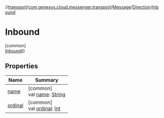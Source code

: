 //[transport](../../../../../index.md)/[com.genesys.cloud.messenger.transport](../../../index.md)/[Message](../../index.md)/[Direction](../index.md)/[Inbound](index.md)

# Inbound

[common]\
[Inbound](index.md)()

## Properties

| Name | Summary |
|---|---|
| [name](../../../-region/-p-r-o-d/index.md#-372974862%2FProperties%2F1011328436) | [common]<br>val [name](../../../-region/-p-r-o-d/index.md#-372974862%2FProperties%2F1011328436): [String](https://kotlinlang.org/api/latest/jvm/stdlib/kotlin/-string/index.html) |
| [ordinal](../../../-region/-p-r-o-d/index.md#-739389684%2FProperties%2F1011328436) | [common]<br>val [ordinal](../../../-region/-p-r-o-d/index.md#-739389684%2FProperties%2F1011328436): [Int](https://kotlinlang.org/api/latest/jvm/stdlib/kotlin/-int/index.html) |

